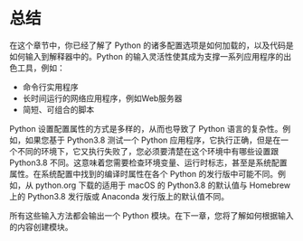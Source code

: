 # 总结

在这个章节中，你已经了解了 Python 的诸多配置选项是如何加载的，以及代码是如何输入到解释器中的。Python 的输入灵活性使其成为支撑一系列应用程序的出色工具，例如：

- 命令行实用程序
- 长时间运行的网络应用程序，例如Web服务器
- 简短、可组合的脚本

Python 设置配置属性的方式是多样的，从而也导致了 Python 语言的复杂性。例如，如果您基于 Python3.8 测试一个 Python 应用程序，它执行正确，但是在一个不同的环境下，它又执行失败了，您必须要清楚在这个环境中有哪些设置跟 Python3.8 不同。这意味着您需要检查环境变量、运行时标志，甚至是系统配置属性。在系统配置中找到的编译时属性在各个 Python 的发行版中可能不同。例如，从 python.org 下载的适用于 macOS 的 Python3.8 的默认值与 Homebrew 上的 Python3.8 发行版或 Anaconda 发行版上的默认值不同。

所有这些输入方法都会输出一个 Python 模块。在下一章，您将了解如何根据输入的内容创建模块。